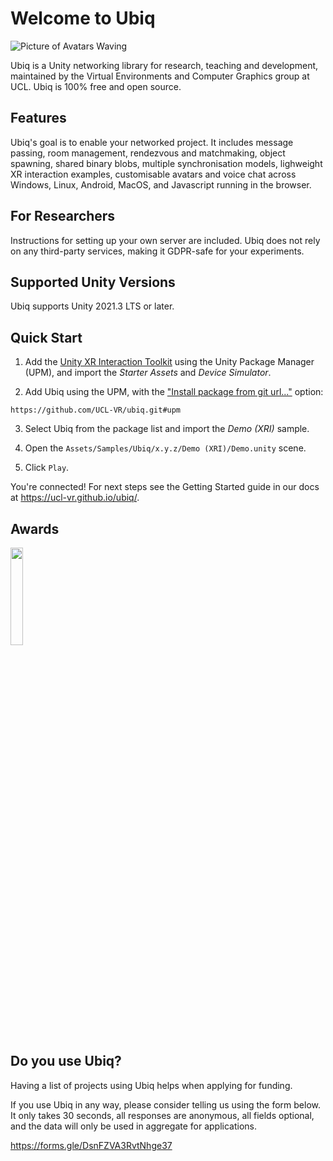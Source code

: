 
# Welcome to Ubiq

![Picture of Avatars Waving](Documentation/docs/images/0f1c2fc3-2615-4f15-93c4-7533af6697eb.png)

Ubiq is a Unity networking library for research, teaching and development, maintained by the Virtual Environments and Computer Graphics group at UCL.
Ubiq is 100% free and open source.

## Features

Ubiq's goal is to enable your networked project. It includes message passing, room management, rendezvous and matchmaking, object spawning, shared binary blobs, multiple synchronisation models, lighweight XR interaction examples, customisable avatars and voice chat across Windows, Linux, Android, MacOS, and Javascript running in the browser.

## For Researchers

Instructions for setting up your own server are included. Ubiq does not rely on any third-party services, making it GDPR-safe for your experiments.

## Supported Unity Versions

Ubiq supports Unity 2021.3 LTS or later.

## Quick Start

1. Add the [Unity XR Interaction Toolkit](https://docs.unity3d.com/Packages/com.unity.xr.interaction.toolkit@2.4/manual/index.html) using the Unity Package Manager (UPM), and import the *Starter Assets* and *Device Simulator*.

2. Add Ubiq using the UPM, with the ["Install package from git url..."]((https://docs.unity3d.com/Manual/upm-ui-giturl.html)) option:
```
https://github.com/UCL-VR/ubiq.git#upm
```

3. Select Ubiq from the package list and import the *Demo (XRI)* sample.

3. Open the `Assets/Samples/Ubiq/x.y.z/Demo (XRI)/Demo.unity` scene.

4. Click `Play`.

You're connected! For next steps see the Getting Started guide in our docs at https://ucl-vr.github.io/ubiq/.

## Awards

<img src="Documentation/docs/images/8e9dfe00-e9d5-4980-8373-e264c7f4c1e1.png" width=20%/>

## Do you use Ubiq?

Having a list of projects using Ubiq helps when applying for funding.

If you use Ubiq in any way, please consider telling us using the form below. It only takes 30 seconds, all responses are anonymous, all fields optional, and the data will only be used in aggregate for applications.

https://forms.gle/DsnFZVA3RvtNhge37
